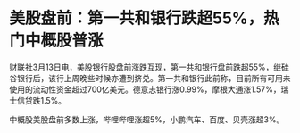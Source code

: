 # 美股盘前：第一共和银行跌超55%，热门中概股普涨

财联社3月13日电，美股银行股盘前涨跌互现，第一共和银行盘前跌超55%，继硅谷银行后，该行上周晚些时候亦遭到挤兑。第一共和银行此前称，目前所有可用未使用的流动性资金超过700亿美元。德意志银行涨0.99%，摩根大通涨1.57%，瑞士信贷跌1.5%。

中概股美股盘前多数上涨，哔哩哔哩涨超5%，小鹏汽车、百度、贝壳涨超3%。

